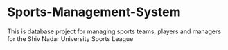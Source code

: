 # Sports-Management-System
This is database project for managing sports teams, players and managers for the Shiv Nadar University Sports League
